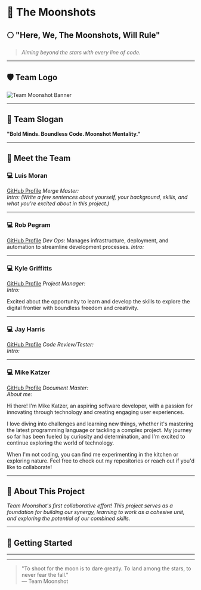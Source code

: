 # 🚀 The Moonshots

## 🌕 "Here, We, The Moonshots, Will Rule"  
> *Aiming beyond the stars with every line of code.*

---

## 🛡️ Team Logo  
![Team Moonshot Banner](https://raw.githubusercontent.com/mssa-ccad18/MoonShots/5163e21d60ea4e886a15c8fdaca1737f881bbd0e/TeamMoonshot.png)


---

## 🎯 Team Slogan  
**"Bold Minds. Boundless Code. Moonshot Mentality."**

---

## 👥 Meet the Team

### 💻 Luis Moran
<a href="https://github.com/lmoran291/" target="_blank">GitHub Profile</a>
*Merge Master:*  
*Intro: (Write a few sentences about yourself, your background, skills, and what you're excited about in this project.)*

---

### 💻 Rob Pegram
<a href="https://github.com/itsASweater" target="_blank">GitHub Profile</a>
*Dev Ops:*  Manages infrastructure, deployment, and automation to streamline development processes.
*Intro:*

---

### 💻 Kyle Griffitts 
<a href="https://github.com/Kyle-Griffitts/" target="_blank">GitHub Profile</a>
*Project Manager:*  
*Intro:*

Excited about the opportunity to learn and develop the skills to explore the digital frontier with boundless freedom and creativity. 

---

### 💻 Jay Harris
<a href="https://github.com/JustJaysRepo/" target="_blank">GitHub Profile</a>
*Code Review/Tester:*  
*Intro:*

---


### 💻 Mike Katzer  
<a href="https://github.com/MikeK-215/" target="_blank">GitHub Profile</a>
*Document Master:*  
*About me:* 

Hi there! I'm Mike Katzer, an aspiring software developer, with a passion for innovating through technology and creating engaging user experiences.

I love diving into challenges and learning new things, whether it's mastering the latest programming language or tackling a complex project. My journey so far has been fueled by curiosity and determination, and I'm excited to continue exploring the world of technology.

When I'm not coding, you can find me experimenting in the kitchen or exploring nature. Feel free to check out my repositories or reach out if you'd like to collaborate!

---

## 🧭 About This Project  
*Team Moonshot's first collaborative effort! This project serves as a foundation for building our synergy, learning to work as a cohesive unit, and exploring the potential of our combined skills.*

---

## 📌 Getting Started  


---


---

> "To shoot for the moon is to dare greatly. To land among the stars, to never fear the fall."  
> — Team Moonshot
